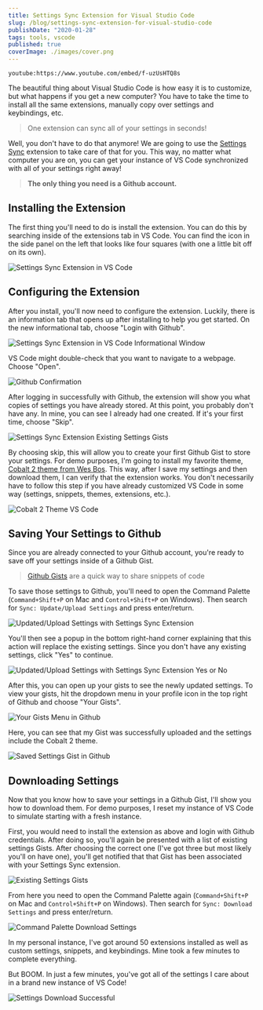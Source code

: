 ```yaml
---
title: Settings Sync Extension for Visual Studio Code
slug: /blog/settings-sync-extension-for-visual-studio-code
publishDate: "2020-01-28"
tags: tools, vscode
published: true
coverImage: ./images/cover.png
---
```


<!-- ![Cover image](./images/cover.png) -->

`youtube:https://www.youtube.com/embed/f-uzUsHTQ8s`

The beautiful thing about Visual Studio Code is how easy it is to customize, but what happens if you get a new computer? You have to take the time to install all the same extensions, manually copy over settings and keybindings, etc.

> One extension can sync all of your settings in seconds!

Well, you don't have to do that anymore! We are going to use the [Settings Sync](https://marketplace.visualstudio.com/items?itemName=Shan.code-settings-sync) extension to take care of that for you. This way, no matter what computer you are on, you can get your instance of VS Code synchronized with all of your settings right away!

> **The only thing you need is a Github account.**

## Installing the Extension

The first thing you'll need to do is install the extension. You can do this by searching inside of the extensions tab in VS Code. You can find the icon in the side panel on the left that looks like four squares (with one a little bit off on its own).

![Settings Sync Extension in VS Code](./images/1.jpg)

## Configuring the Extension

After you install, you'll now need to configure the extension. Luckily, there is an information tab that opens up after installing to help you get started. On the new informational tab, choose "Login with Github".

![Settings Sync Extension in VS Code Informational Window](./images/2.jpg)

VS Code might double-check that you want to navigate to a webpage. Choose "Open".

![Github Confirmation](./images/3.jpg)

After logging in successfully with Github, the extension will show you what copies of settings you have already stored. At this point, you probably don't have any. In mine, you can see I already had one created. If it's your first time, choose "Skip".

![Settings Sync Extension Existing Settings Gists](./images/4.jpg)

By choosing skip, this will allow you to create your first Github Gist to store your settings. For demo purposes, I'm going to install my favorite theme, [Cobalt 2 theme from Wes Bos](https://marketplace.visualstudio.com/items?itemName=wesbos.theme-cobalt2). This way, after I save my settings and then download them, I can verify that the extension works. You don't necessarily have to follow this step if you have already customized VS Code in some way (settings, snippets, themes, extensions, etc.).

![Cobalt 2 Theme VS Code ](./images/5.jpg)

## Saving Your Settings to Github

Since you are already connected to your Github account, you're ready to save off your settings inside of a Github Gist.

> [Github Gists](https://help.github.com/en/enterprise/2.13/user/articles/about-gists) are a quick way to share snippets of code

To save those settings to Github, you'll need to open the Command Palette (`Command+Shift+P` on Mac and `Control+Shift+P` on Windows). Then search for `Sync: Update/Upload Settings` and press enter/return.

![Updated/Upload Settings with Settings Sync Extension](./images/6.jpg)

You'll then see a popup in the bottom right-hand corner explaining that this action will replace the existing settings. Since you don't have any existing settings, click "Yes" to continue.

![Updated/Upload Settings with Settings Sync Extension Yes or No](./images/7.jpg)

After this, you can open up your gists to see the newly updated settings. To view your gists, hit the dropdown menu in your profile icon in the top right of Github and choose "Your Gists".

![Your Gists Menu in Github](./images/8.jpg)

Here, you can see that my Gist was successfully uploaded and the settings include the Cobalt 2 theme.

![Saved Settings Gist in Github](./images/9.jpg)

## Downloading Settings

Now that you know how to save your settings in a Github Gist, I'll show you how to download them. For demo purposes, I reset my instance of VS Code to simulate starting with a fresh instance.

First, you would need to install the extension as above and login with Github credentials. After doing so, you'll again be presented with a list of existing settings Gists. After choosing the correct one (I've got three but most likely you'll on have one), you'll get notified that that Gist has been associated with your Settings Sync extension.

![Existing Settings Gists](./images/10.jpg)

From here you need to open the Command Palette again (`Command+Shift+P` on Mac and `Control+Shift+P` on Windows). Then search for `Sync: Download Settings` and press enter/return.

![Command Palette Download Settings](./images/11.jpg)

In my personal instance, I've got around 50 extensions installed as well as custom settings, snippets, and keybindings. Mine took a few minutes to complete everything.

But BOOM. In just a few minutes, you've got all of the settings I care about in a brand new instance of VS Code!

![Settings Download Successful](./images/12.jpg)
